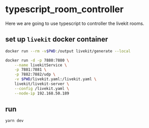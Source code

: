 # typescript_room_controller
Here we are going to use typescript to controller the livekit rooms.

## set up `livekit` docker container
```bash
docker run --rm -v$PWD:/output livekit/generate --local

docker run -d -p 7880:7880 \
    --name livekitService \
    -p 7881:7881 \
    -p 7882:7882/udp \
    -v $PWD/livekit.yaml:/livekit.yaml \
    livekit/livekit-server \
    --config /livekit.yaml \
    --node-ip 192.168.50.189
```

## run
```
yarn dev
```